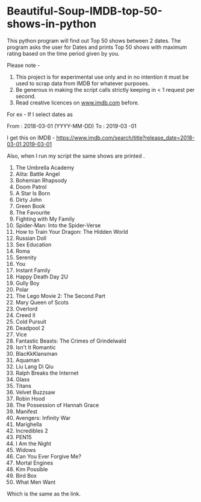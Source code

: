 # Beautiful-Soup-IMDB-top-50-shows-in-python

This python program will find out Top 50 shows between 2 dates.
The program asks the user for Dates and prints Top 50 shows with maximum rating based on the time period given by you.

Please note - 
1. This project is for experimental use only and in no intention it must be used to scrap data from IMDB for whatever purposes.
2. Be generous in making the script calls strictly keeping in < 1 request per second.
3. Read creative licences on www.imdb.com before.



For ex - 
If I select dates as

From : 2018-03-01 (YYYY-MM-DD)
To : 2019-03 -01 

I get this on IMDB - 
https://www.imdb.com/search/title?release_date=2018-03-01,2019-03-01


Also, when I run my script the same shows are printed .
1. The Umbrella Academy
2. Alita: Battle Angel
3. Bohemian Rhapsody
4. Doom Patrol
5. A Star Is Born
6. Dirty John
7. Green Book
8. The Favourite
9. Fighting with My Family
10. Spider-Man: Into the Spider-Verse
11. How to Train Your Dragon: The Hidden World
12. Russian Doll
13. Sex Education
14. Roma
15. Serenity
16. You
17. Instant Family
18. Happy Death Day 2U
19. Gully Boy
20. Polar
21. The Lego Movie 2: The Second Part
22. Mary Queen of Scots
23. Overlord
24. Creed II
25. Cold Pursuit
26. Deadpool 2
27. Vice
28. Fantastic Beasts: The Crimes of Grindelwald
29. Isn't It Romantic
30. BlacKkKlansman
31. Aquaman
32. Liu Lang Di Qiu
33. Ralph Breaks the Internet
34. Glass
35. Titans
36. Velvet Buzzsaw
37. Robin Hood
38. The Possession of Hannah Grace
39. Manifest
40. Avengers: Infinity War
41. Marighella
42. Incredibles 2
43. PEN15
44. I Am the Night
45. Widows
46. Can You Ever Forgive Me?
47. Mortal Engines
48. Kim Possible
49. Bird Box
50. What Men Want

Which is the same as the link.
